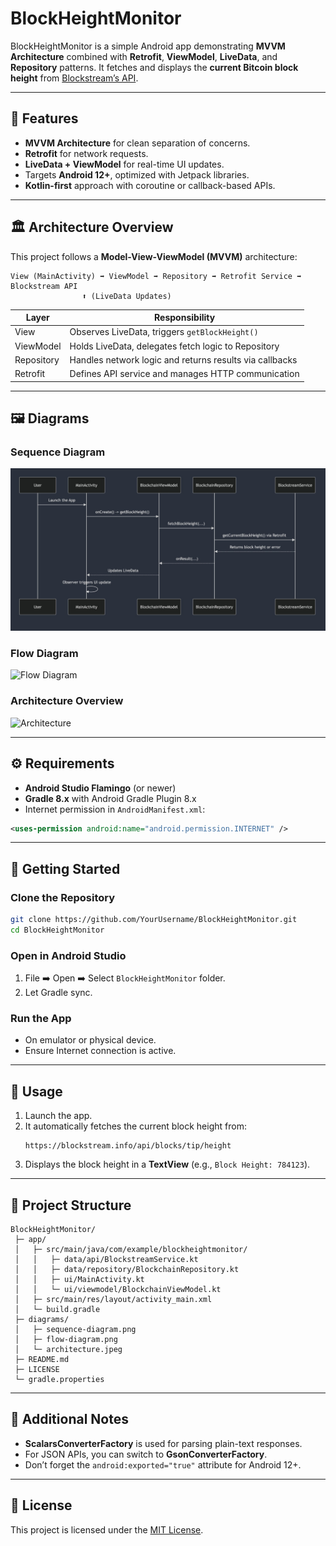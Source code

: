 
# BlockHeightMonitor

BlockHeightMonitor is a simple Android app demonstrating **MVVM Architecture** combined with **Retrofit**, **ViewModel**, **LiveData**, and **Repository** patterns. It fetches and displays the **current Bitcoin block height** from [Blockstream’s API](https://blockstream.info/).

---

## 📱 Features
- **MVVM Architecture** for clean separation of concerns.
- **Retrofit** for network requests.
- **LiveData + ViewModel** for real-time UI updates.
- Targets **Android 12+**, optimized with Jetpack libraries.
- **Kotlin-first** approach with coroutine or callback-based APIs.

---

## 🏛️ Architecture Overview

This project follows a **Model-View-ViewModel (MVVM)** architecture:

```
View (MainActivity) ➡️ ViewModel ➡️ Repository ➡️ Retrofit Service ➡️ Blockstream API
                ⬆️ (LiveData Updates)
```

| Layer         | Responsibility                                           |
| ------------- | -------------------------------------------------------- |
| View          | Observes LiveData, triggers `getBlockHeight()`           |
| ViewModel     | Holds LiveData, delegates fetch logic to Repository      |
| Repository    | Handles network logic and returns results via callbacks  |
| Retrofit      | Defines API service and manages HTTP communication       |

---

## 🖼️ Diagrams

### Sequence Diagram
![Sequence Diagram](https://raw.githubusercontent.com/Ventapa/BlockHeightMonitor/main/diagrams/sequence-diagram.jpeg)

### Flow Diagram
![Flow Diagram](https://raw.githubusercontent.com/Ventapa/BlockHeightMonitor/main/diagrams/flow-diagram-2.jpeg)

### Architecture Overview
![Architecture](https://raw.githubusercontent.com/Ventapa/BlockHeightMonitor/main/diagrams/architecture.jpeg)

---

## ⚙️ Requirements
- **Android Studio Flamingo** (or newer)
- **Gradle 8.x** with Android Gradle Plugin 8.x
- Internet permission in `AndroidManifest.xml`:
```xml
<uses-permission android:name="android.permission.INTERNET" />
```

---

## 🚀 Getting Started

### Clone the Repository
```bash
git clone https://github.com/YourUsername/BlockHeightMonitor.git
cd BlockHeightMonitor
```

### Open in Android Studio
1. File ➡️ Open ➡️ Select `BlockHeightMonitor` folder.
2. Let Gradle sync.

### Run the App
- On emulator or physical device.
- Ensure Internet connection is active.

---

## 📲 Usage
1. Launch the app.
2. It automatically fetches the current block height from:
   ```
   https://blockstream.info/api/blocks/tip/height
   ```
3. Displays the block height in a **TextView** (e.g., `Block Height: 784123`).

---

## 📂 Project Structure

```
BlockHeightMonitor/
 ├─ app/
 │   ├─ src/main/java/com/example/blockheightmonitor/
 │   │   ├─ data/api/BlockstreamService.kt
 │   │   ├─ data/repository/BlockchainRepository.kt
 │   │   ├─ ui/MainActivity.kt
 │   │   └─ ui/viewmodel/BlockchainViewModel.kt
 │   ├─ src/main/res/layout/activity_main.xml
 │   └─ build.gradle
 ├─ diagrams/
 │   ├─ sequence-diagram.png
 │   ├─ flow-diagram.png
 │   └─ architecture.jpeg
 ├─ README.md
 ├─ LICENSE
 └─ gradle.properties
```

---

## 📖 Additional Notes
- **ScalarsConverterFactory** is used for parsing plain-text responses.
- For JSON APIs, you can switch to **GsonConverterFactory**.
- Don’t forget the `android:exported="true"` attribute for Android 12+.

---

## 📝 License
This project is licensed under the [MIT License](LICENSE).
